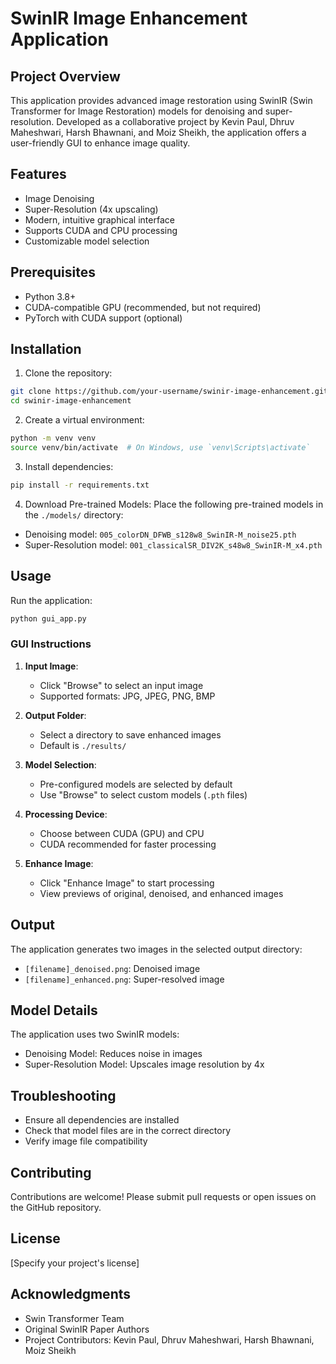 # SwinIR Image Enhancement Application

## Project Overview

This application provides advanced image restoration using SwinIR (Swin Transformer for Image Restoration) models for denoising and super-resolution. Developed as a collaborative project by Kevin Paul, Dhruv Maheshwari, Harsh Bhawnani, and Moiz Sheikh, the application offers a user-friendly GUI to enhance image quality.

## Features

- Image Denoising
- Super-Resolution (4x upscaling)
- Modern, intuitive graphical interface
- Supports CUDA and CPU processing
- Customizable model selection

## Prerequisites

- Python 3.8+
- CUDA-compatible GPU (recommended, but not required)
- PyTorch with CUDA support (optional)

## Installation

1. Clone the repository:
```bash
git clone https://github.com/your-username/swinir-image-enhancement.git
cd swinir-image-enhancement
```

2. Create a virtual environment:
```bash
python -m venv venv
source venv/bin/activate  # On Windows, use `venv\Scripts\activate`
```

3. Install dependencies:
```bash
pip install -r requirements.txt
```

4. Download Pre-trained Models:
Place the following pre-trained models in the `./models/` directory:
- Denoising model: `005_colorDN_DFWB_s128w8_SwinIR-M_noise25.pth`
- Super-Resolution model: `001_classicalSR_DIV2K_s48w8_SwinIR-M_x4.pth`

## Usage

Run the application:
```bash
python gui_app.py
```

### GUI Instructions

1. **Input Image**:
   - Click "Browse" to select an input image
   - Supported formats: JPG, JPEG, PNG, BMP

2. **Output Folder**:
   - Select a directory to save enhanced images
   - Default is `./results/`

3. **Model Selection**:
   - Pre-configured models are selected by default
   - Use "Browse" to select custom models (`.pth` files)

4. **Processing Device**:
   - Choose between CUDA (GPU) and CPU
   - CUDA recommended for faster processing

5. **Enhance Image**:
   - Click "Enhance Image" to start processing
   - View previews of original, denoised, and enhanced images

## Output

The application generates two images in the selected output directory:
- `[filename]_denoised.png`: Denoised image
- `[filename]_enhanced.png`: Super-resolved image

## Model Details

The application uses two SwinIR models:
- Denoising Model: Reduces noise in images
- Super-Resolution Model: Upscales image resolution by 4x

## Troubleshooting

- Ensure all dependencies are installed
- Check that model files are in the correct directory
- Verify image file compatibility

## Contributing

Contributions are welcome! Please submit pull requests or open issues on the GitHub repository.

## License

[Specify your project's license]

## Acknowledgments

- Swin Transformer Team
- Original SwinIR Paper Authors
- Project Contributors: Kevin Paul, Dhruv Maheshwari, Harsh Bhawnani, Moiz Sheikh